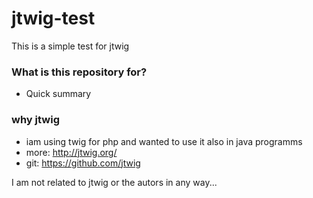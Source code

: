 # jtwig-test #

This is a simple test for jtwig

### What is this repository for? ###

* Quick summary

### why jtwig ###

* iam using twig for php and wanted to use it also in java programms
* more: http://jtwig.org/
* git: https://github.com/jtwig

I am not related to jtwig or the autors in any way...


